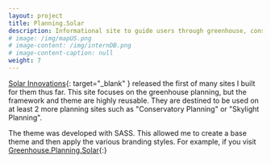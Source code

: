 ```yaml
---
layout: project
title: Planning.Solar
description: Informational site to guide users through greenhouse, conservatory, etc.., purchases and builds
# image: /img/mapUS.png
# image-content: /img/internDB.png
# image-content-caption: null
weight: 7
---
```



[Solar Innovations](https://solarinnovations.com/press-feed/greenhouse-planning-with-the-experts-at-solar-innovations/){: target="_blank" } released the first of many sites I built for them thus far. This site focuses on the greenhouse planning, but the framework and theme are highly reusable. They are destined to be used on at least 2 more planning sites such as "Conservatory Planning" or "Skylight Planning". 

The theme was developed with SASS. This allowed me to create a base theme and then apply the various branding styles. For example, if you visit [Greenhouse.Planning.Solar](https://greenhouse.planning.solar/){:}

